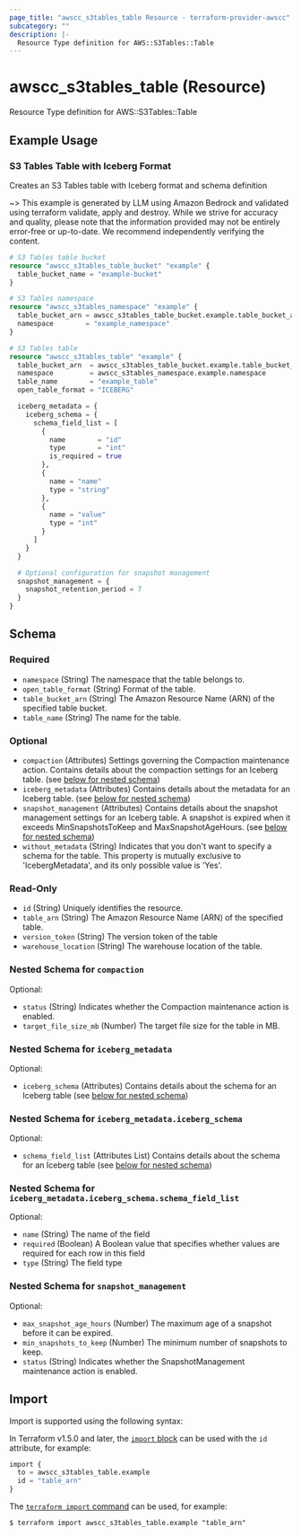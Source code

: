 ```yaml
---
page_title: "awscc_s3tables_table Resource - terraform-provider-awscc"
subcategory: ""
description: |-
  Resource Type definition for AWS::S3Tables::Table
---
```


# awscc_s3tables_table (Resource)

Resource Type definition for AWS::S3Tables::Table

## Example Usage

### S3 Tables Table with Iceberg Format
Creates an S3 Tables table with Iceberg format and schema definition

~> This example is generated by LLM using Amazon Bedrock and validated using terraform validate, apply and destroy. While we strive for accuracy and quality, please note that the information provided may not be entirely error-free or up-to-date. We recommend independently verifying the content.

```terraform
# S3 Tables table bucket
resource "awscc_s3tables_table_bucket" "example" {
  table_bucket_name = "example-bucket"
}

# S3 Tables namespace
resource "awscc_s3tables_namespace" "example" {
  table_bucket_arn = awscc_s3tables_table_bucket.example.table_bucket_arn
  namespace        = "example_namespace"
}

# S3 Tables table
resource "awscc_s3tables_table" "example" {
  table_bucket_arn  = awscc_s3tables_table_bucket.example.table_bucket_arn
  namespace         = awscc_s3tables_namespace.example.namespace
  table_name        = "example_table"
  open_table_format = "ICEBERG"

  iceberg_metadata = {
    iceberg_schema = {
      schema_field_list = [
        {
          name        = "id"
          type        = "int"
          is_required = true
        },
        {
          name = "name"
          type = "string"
        },
        {
          name = "value"
          type = "int"
        }
      ]
    }
  }

  # Optional configuration for snapshot management
  snapshot_management = {
    snapshot_retention_period = 7
  }
}
```

<!-- schema generated by tfplugindocs -->
## Schema

### Required

- `namespace` (String) The namespace that the table belongs to.
- `open_table_format` (String) Format of the table.
- `table_bucket_arn` (String) The Amazon Resource Name (ARN) of the specified table bucket.
- `table_name` (String) The name for the table.

### Optional

- `compaction` (Attributes) Settings governing the Compaction maintenance action. Contains details about the compaction settings for an Iceberg table. (see [below for nested schema](#nestedatt--compaction))
- `iceberg_metadata` (Attributes) Contains details about the metadata for an Iceberg table. (see [below for nested schema](#nestedatt--iceberg_metadata))
- `snapshot_management` (Attributes) Contains details about the snapshot management settings for an Iceberg table. A snapshot is expired when it exceeds MinSnapshotsToKeep and MaxSnapshotAgeHours. (see [below for nested schema](#nestedatt--snapshot_management))
- `without_metadata` (String) Indicates that you don't want to specify a schema for the table. This property is mutually exclusive to 'IcebergMetadata', and its only possible value is 'Yes'.

### Read-Only

- `id` (String) Uniquely identifies the resource.
- `table_arn` (String) The Amazon Resource Name (ARN) of the specified table.
- `version_token` (String) The version token of the table
- `warehouse_location` (String) The warehouse location of the table.

<a id="nestedatt--compaction"></a>
### Nested Schema for `compaction`

Optional:

- `status` (String) Indicates whether the Compaction maintenance action is enabled.
- `target_file_size_mb` (Number) The target file size for the table in MB.


<a id="nestedatt--iceberg_metadata"></a>
### Nested Schema for `iceberg_metadata`

Optional:

- `iceberg_schema` (Attributes) Contains details about the schema for an Iceberg table (see [below for nested schema](#nestedatt--iceberg_metadata--iceberg_schema))

<a id="nestedatt--iceberg_metadata--iceberg_schema"></a>
### Nested Schema for `iceberg_metadata.iceberg_schema`

Optional:

- `schema_field_list` (Attributes List) Contains details about the schema for an Iceberg table (see [below for nested schema](#nestedatt--iceberg_metadata--iceberg_schema--schema_field_list))

<a id="nestedatt--iceberg_metadata--iceberg_schema--schema_field_list"></a>
### Nested Schema for `iceberg_metadata.iceberg_schema.schema_field_list`

Optional:

- `name` (String) The name of the field
- `required` (Boolean) A Boolean value that specifies whether values are required for each row in this field
- `type` (String) The field type




<a id="nestedatt--snapshot_management"></a>
### Nested Schema for `snapshot_management`

Optional:

- `max_snapshot_age_hours` (Number) The maximum age of a snapshot before it can be expired.
- `min_snapshots_to_keep` (Number) The minimum number of snapshots to keep.
- `status` (String) Indicates whether the SnapshotManagement maintenance action is enabled.

## Import

Import is supported using the following syntax:

In Terraform v1.5.0 and later, the [`import` block](https://developer.hashicorp.com/terraform/language/import) can be used with the `id` attribute, for example:

```terraform
import {
  to = awscc_s3tables_table.example
  id = "table_arn"
}
```

The [`terraform import` command](https://developer.hashicorp.com/terraform/cli/commands/import) can be used, for example:

```shell
$ terraform import awscc_s3tables_table.example "table_arn"
```
